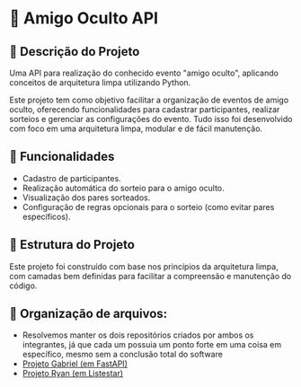 # 🎉 Amigo Oculto API

## 📝 Descrição do Projeto
Uma API para realização do conhecido evento "amigo oculto", aplicando conceitos de arquitetura limpa utilizando Python.

Este projeto tem como objetivo facilitar a organização de eventos de amigo oculto, oferecendo funcionalidades para cadastrar participantes, realizar sorteios e gerenciar as configurações do evento. Tudo isso foi desenvolvido com foco em uma arquitetura limpa, modular e de fácil manutenção.

## 🚀 Funcionalidades
- Cadastro de participantes.
- Realização automática do sorteio para o amigo oculto.
- Visualização dos pares sorteados.
- Configuração de regras opcionais para o sorteio (como evitar pares específicos).

## 📂 Estrutura do Projeto
Este projeto foi construído com base nos princípios da arquitetura limpa, com camadas bem definidas para facilitar a compreensão e manutenção do código.


## 📂 Organização de arquivos:
- Resolvemos manter os dois repositórios criados por ambos os integrantes, já que cada um possuia um ponto forte em uma coisa em específico, mesmo sem a conclusão total do software
- [Projeto Gabriel (em FastAPI)](./fastapi-amigo-oculto/)
- [Projeto Ryan (em Listestar)](./amigo-oculto-litestar/)